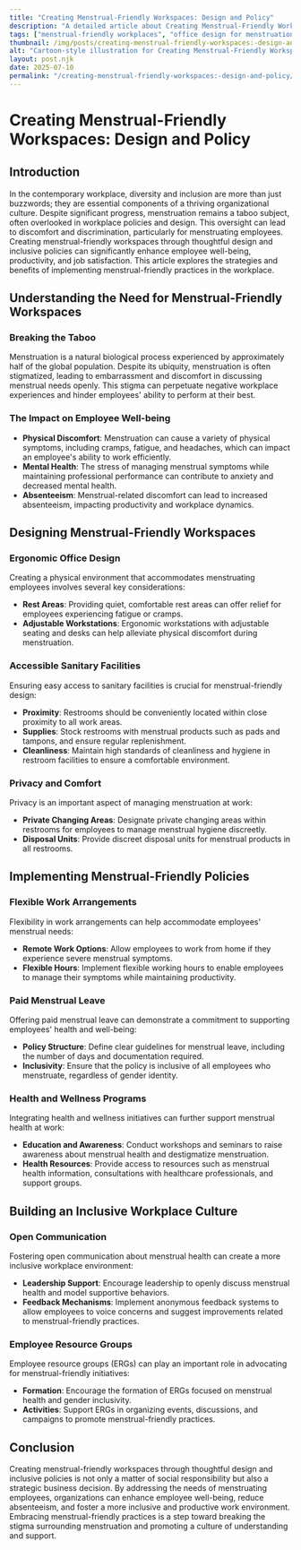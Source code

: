 ```yaml
---
title: "Creating Menstrual-Friendly Workspaces: Design and Policy"
description: "A detailed article about Creating Menstrual-Friendly Workspaces: Design and Policy."
tags: ["menstrual-friendly workplaces", "office design for menstruation", "workplace menstrual policies", "menstrual health in the workplace", "inclusive office design"]
thumbnail: /img/posts/creating-menstrual-friendly-workspaces:-design-and-policy.png
alt: "Cartoon-style illustration for Creating Menstrual-Friendly Workspaces: Design and Policy"
layout: post.njk
date: 2025-07-10
permalink: "/creating-menstrual-friendly-workspaces:-design-and-policy/"
---
```


# Creating Menstrual-Friendly Workspaces: Design and Policy

## Introduction

In the contemporary workplace, diversity and inclusion are more than just buzzwords; they are essential components of a thriving organizational culture. Despite significant progress, menstruation remains a taboo subject, often overlooked in workplace policies and design. This oversight can lead to discomfort and discrimination, particularly for menstruating employees. Creating menstrual-friendly workspaces through thoughtful design and inclusive policies can significantly enhance employee well-being, productivity, and job satisfaction. This article explores the strategies and benefits of implementing menstrual-friendly practices in the workplace.

## Understanding the Need for Menstrual-Friendly Workspaces

### Breaking the Taboo

Menstruation is a natural biological process experienced by approximately half of the global population. Despite its ubiquity, menstruation is often stigmatized, leading to embarrassment and discomfort in discussing menstrual needs openly. This stigma can perpetuate negative workplace experiences and hinder employees' ability to perform at their best.

### The Impact on Employee Well-being

- **Physical Discomfort**: Menstruation can cause a variety of physical symptoms, including cramps, fatigue, and headaches, which can impact an employee's ability to work efficiently.
- **Mental Health**: The stress of managing menstrual symptoms while maintaining professional performance can contribute to anxiety and decreased mental health.
- **Absenteeism**: Menstrual-related discomfort can lead to increased absenteeism, impacting productivity and workplace dynamics.

## Designing Menstrual-Friendly Workspaces

### Ergonomic Office Design

Creating a physical environment that accommodates menstruating employees involves several key considerations:

- **Rest Areas**: Providing quiet, comfortable rest areas can offer relief for employees experiencing fatigue or cramps.
- **Adjustable Workstations**: Ergonomic workstations with adjustable seating and desks can help alleviate physical discomfort during menstruation.

### Accessible Sanitary Facilities

Ensuring easy access to sanitary facilities is crucial for menstrual-friendly design:

- **Proximity**: Restrooms should be conveniently located within close proximity to all work areas.
- **Supplies**: Stock restrooms with menstrual products such as pads and tampons, and ensure regular replenishment.
- **Cleanliness**: Maintain high standards of cleanliness and hygiene in restroom facilities to ensure a comfortable environment.

### Privacy and Comfort

Privacy is an important aspect of managing menstruation at work:

- **Private Changing Areas**: Designate private changing areas within restrooms for employees to manage menstrual hygiene discreetly.
- **Disposal Units**: Provide discreet disposal units for menstrual products in all restrooms.

## Implementing Menstrual-Friendly Policies

### Flexible Work Arrangements

Flexibility in work arrangements can help accommodate employees' menstrual needs:

- **Remote Work Options**: Allow employees to work from home if they experience severe menstrual symptoms.
- **Flexible Hours**: Implement flexible working hours to enable employees to manage their symptoms while maintaining productivity.

### Paid Menstrual Leave

Offering paid menstrual leave can demonstrate a commitment to supporting employees' health and well-being:

- **Policy Structure**: Define clear guidelines for menstrual leave, including the number of days and documentation required.
- **Inclusivity**: Ensure that the policy is inclusive of all employees who menstruate, regardless of gender identity.

### Health and Wellness Programs

Integrating health and wellness initiatives can further support menstrual health at work:

- **Education and Awareness**: Conduct workshops and seminars to raise awareness about menstrual health and destigmatize menstruation.
- **Health Resources**: Provide access to resources such as menstrual health information, consultations with healthcare professionals, and support groups.

## Building an Inclusive Workplace Culture

### Open Communication

Fostering open communication about menstrual health can create a more inclusive workplace environment:

- **Leadership Support**: Encourage leadership to openly discuss menstrual health and model supportive behaviors.
- **Feedback Mechanisms**: Implement anonymous feedback systems to allow employees to voice concerns and suggest improvements related to menstrual-friendly practices.

### Employee Resource Groups

Employee resource groups (ERGs) can play an important role in advocating for menstrual-friendly initiatives:

- **Formation**: Encourage the formation of ERGs focused on menstrual health and gender inclusivity.
- **Activities**: Support ERGs in organizing events, discussions, and campaigns to promote menstrual-friendly practices.

## Conclusion

Creating menstrual-friendly workspaces through thoughtful design and inclusive policies is not only a matter of social responsibility but also a strategic business decision. By addressing the needs of menstruating employees, organizations can enhance employee well-being, reduce absenteeism, and foster a more inclusive and productive work environment. Embracing menstrual-friendly practices is a step toward breaking the stigma surrounding menstruation and promoting a culture of understanding and support.